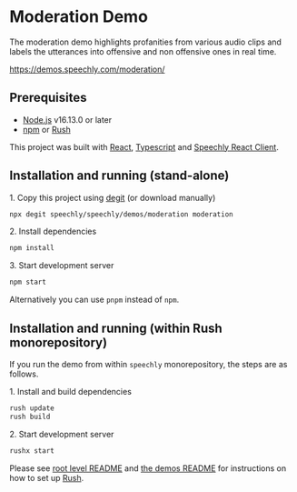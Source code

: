 # Moderation Demo

The moderation demo highlights profanities from various audio clips and labels the utterances into offensive and non offensive ones in real time.

https://demos.speechly.com/moderation/

## Prerequisites

* [Node.js](https://nodejs.org/) v16.13.0 or later
* [npm](https://npmjs.com/) or [Rush](https://rushjs.io/)

This project was built with [React](https://reactjs.org/), [Typescript](https://www.typescriptlang.org/) and [Speechly React Client](https://www.npmjs.com/package/@speechly/react-client).

## Installation and running (stand-alone)

1\. Copy this project using [degit](https://github.com/Rich-Harris/degit) (or download manually)

```bash
npx degit speechly/speechly/demos/moderation moderation
```

2\. Install dependencies

```bash
npm install
```

3\. Start development server

```bash
npm start
```

Alternatively you can use `pnpm` instead of `npm`.

## Installation and running (within Rush monorepository)

If you run the demo from within `speechly` monorepository, the steps are as follows.

1\. Install and build dependencies

```bash
rush update
rush build
```

2\. Start development server

```bash
rushx start
```

Please see [root level README](../../README.md#how-to-use-this-repository) and [the demos README](../README.md)
for instructions on how to set up [Rush](https://rushjs.io/).
